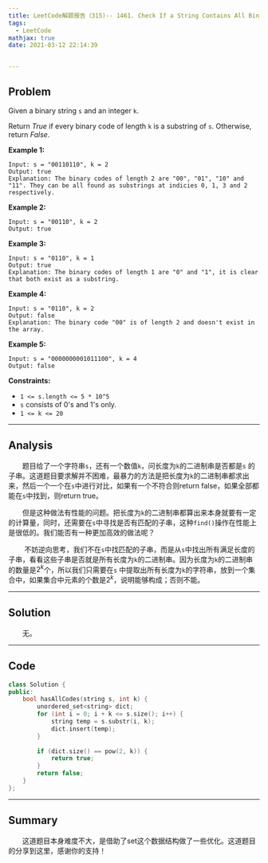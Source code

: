 ```yaml
---
title: LeetCode解题报告（315)-- 1461. Check If a String Contains All Binary Codes of Size K
tags:
  - LeetCode
mathjax: true
date: 2021-03-12 22:14:39


---
```


## Problem

Given a binary string `s` and an integer `k`.

Return *True* if every binary code of length `k` is a substring of `s`. Otherwise, return *False*.

<!-- more -->

**Example 1:**

```
Input: s = "00110110", k = 2
Output: true
Explanation: The binary codes of length 2 are "00", "01", "10" and "11". They can be all found as substrings at indicies 0, 1, 3 and 2 respectively.
```

**Example 2:**

```
Input: s = "00110", k = 2
Output: true
```

**Example 3:**

```
Input: s = "0110", k = 1
Output: true
Explanation: The binary codes of length 1 are "0" and "1", it is clear that both exist as a substring. 
```

**Example 4:**

```
Input: s = "0110", k = 2
Output: false
Explanation: The binary code "00" is of length 2 and doesn't exist in the array.
```

**Example 5:**

```
Input: s = "0000000001011100", k = 4
Output: false
```

**Constraints:**

- `1 <= s.length <= 5 * 10^5`
- `s` consists of 0's and 1's only.
- `1 <= k <= 20`

------

## Analysis

&emsp;&emsp;题目给了一个字符串`s`，还有一个数值`k`，问长度为`k`的二进制串是否都是`s` 的子串。这道题目要求解并不困难，最暴力的方法是把长度为`k`的二进制串都求出来，然后一个一个在`s`中进行对比，如果有一个不符合则return false，如果全部都能在`s`中找到，则return true。

&emsp;&emsp;但是这种做法有性能的问题。把长度为`k`的二进制串都算出来本身就要有一定的计算量，同时，还需要在`s`中寻找是否有匹配的子串，这种`find()`操作在性能上是很低的。我们能否有一种更加高效的做法呢？

&emsp;&emsp; 不妨逆向思考，我们不在`s`中找匹配的子串，而是从`s`中找出所有满足长度的子串，看看这些子串是否就是所有长度为`k`的二进制串。因为长度为`k`的二进制串的数量是$2^k$个，所以我们只需要在`s` 中提取出所有长度为`k`的字符串，放到一个集合中，如果集合中元素的个数是$2^k$，说明能够构成；否则不能。

------

## Solution

&emsp;&emsp;无。

------

## Code

```c++
class Solution {
public:
    bool hasAllCodes(string s, int k) {
        unordered_set<string> dict;
        for (int i = 0; i + k <= s.size(); i++) {
            string temp = s.substr(i, k);
            dict.insert(temp);
        }
        
        if (dict.size() == pow(2, k)) {
            return true;
        }
        return false;
    }
};
```

------

## Summary

&emsp;&emsp;这道题目本身难度不大，是借助了set这个数据结构做了一些优化。这道题目的分享到这里，感谢你的支持！
